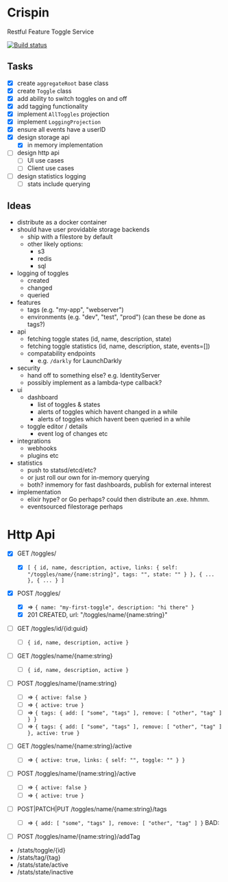# Crispin
Restful Feature Toggle Service

[![Build status](https://ci.appveyor.com/api/projects/status/3lb4vib738nog3nn?svg=true)](https://ci.appveyor.com/project/Pondidum/crispin)

## Tasks

* [x] create `aggregateRoot` base class
* [x] create `Toggle` class
* [x] add ability to switch toggles on and off
* [x] add tagging functionality
* [x] implement `AllToggles` projection
* [x] implement `LoggingProjection`
* [x] ensure all events have a userID
* [x] design storage api
  * [x] in memory implementation
* [ ] design http api
  * [ ] UI use cases
  * [ ] Client use cases
* [ ] design statistics logging
  * [ ] stats include querying

## Ideas

* distribute as a docker container
* should have user providable storage backends
  * ship with a filestore by default
  * other likely options:
    * s3
    * redis
    * sql
* logging of toggles
  * created
  * changed
  * queried
* features
  * tags (e.g. "my-app", "webserver")
  * environments (e.g. "dev", "test", "prod") (can these be done as tags?)
* api
  * fetching toggle states (id, name, description, state)
  * fetching toggle statistics (id, name, description, state, events=[])
  * compatability endpoints
    * e.g. `/darkly` for LaunchDarkly
* security
  * hand off to something else? e.g. IdentityServer
  * possibly implement as a lambda-type callback?
* ui
  * dashboard
    * list of toggles & states
    * alerts of toggles which havent changed in a while
    * alerts of toggles which havent been queried in a while
  * toggle editor / details
    * event log of changes etc
* integrations
  * webhooks
  * plugins etc
* statistics
  * push to statsd/etcd/etc?
  * or just roll our own for in-memory querying
  * both? inmemory for fast dashboards, publish for external interest
* implementation
  * elixir hype? or Go perhaps? could then distribute an .exe. hhmm.
  * eventsourced filestorage perhaps



# Http Api

* [x] GET /toggles/
  * [x] `[ { id, name, description, active, links: { self: "/toggles/name/{name:string}", tags: "", state: "" } }, { ... }, { ... } ]`
* [x] POST /toggles/
  * [x] => `{ name: "my-first-toggle", description: "hi there" }`
  * [x] 201 CREATED, url: "/toggles/name/{name:string}"
* [ ] GET /toggles/id/{id:guid}
  * [ ] `{ id, name, description, active }`
* [ ] GET /toggles/name/{name:string}
  * [ ] `{ id, name, description, active }`
* [ ] POST /toggles/name/{name:string}
  * [ ] => `{ active: false }`
  * [ ] => `{ active: true }`
  * [ ] => `{ tags: { add: [ "some", "tags" ], remove: [ "other", "tag" ] } }`
  * [ ] => `{ tags: { add: [ "some", "tags" ], remove: [ "other", "tag" ] }, active: true }`
* [ ] GET /toggles/name/{name:string}/active
  * [ ] => `{ active: true, links: { self: "", toggle: "" } }`
* [ ] POST /toggles/name/{name:string}/active
  * [ ] => `{ active: false }`
  * [ ] => `{ active: true }`
* [ ] POST|PATCH|PUT /toggles/name/{name:string}/tags
  * [ ] => `{ add: [ "some", "tags" ], remove: [ "other", "tag" ] }`
  BAD:
* [ ] POST /toggles/name/{name:string}/addTag



* /stats/toggle/{id}
* /stats/tag/{tag}
* /stats/state/active
* /stats/state/inactive
